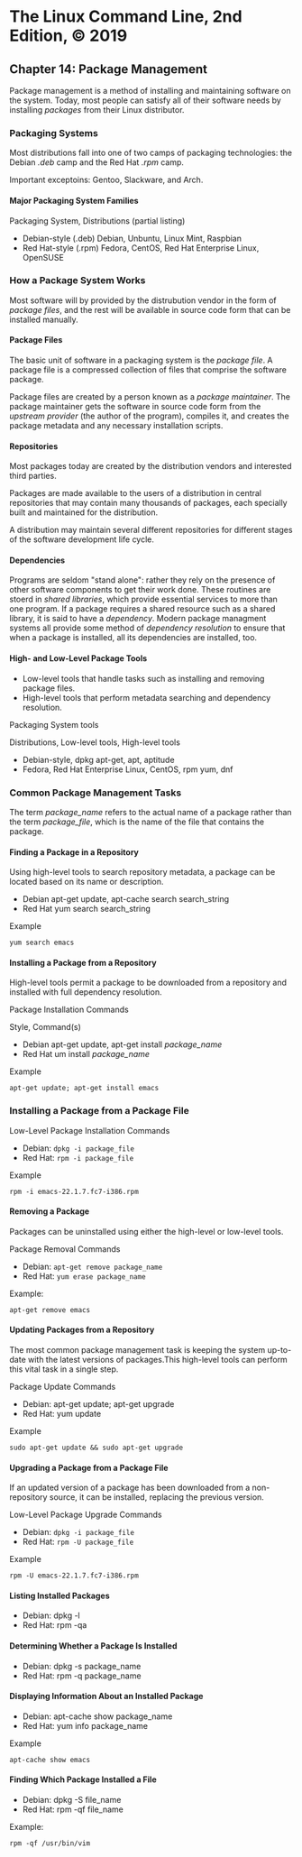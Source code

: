 # The Linux Command Line, 2nd Edition, © 2019

## Chapter 14: Package Management

Package management is a method of installing and maintaining software on the system. Today, most people can satisfy all of their software needs by installing _packages_ from their Linux distributor.

### Packaging Systems

Most distributions fall into one of two camps of packaging technologies: the Debian _\.deb_ camp and the Red Hat _\.rpm_ camp.

Important exceptoins: Gentoo, Slackware, and Arch.

#### Major Packaging System Families

Packaging System, Distributions (partial listing)

* Debian-style (.deb) Debian, Unbuntu, Linux Mint, Raspbian
* Red Hat-style (.rpm) Fedora, CentOS, Red Hat Enterprise Linux, OpenSUSE

### How a Package System Works

Most software will by provided by the distrubution vendor in the form of _package files_, and the rest will be available in source code form that can be installed manually.

#### Package Files

The basic unit of software in a packaging system is the _package file_. A package file is a compressed collection of files that comprise the software package.

Package files are created by a person known as a _package maintainer_.
The package maintainer gets the software in source code form from the _upstream provider_ (the author of the program), compiles it, and creates the package metadata and any necessary installation scripts.

#### Repositories 

Most packages today are created by the distribution vendors and interested third parties.

Packages are made available to the users of a distribution in central repositories that may contain many thousands of packages, each specially built and maintained for the distribution.

A distribution may maintain several different repositories for different stages of the software development life cycle.

#### Dependencies

Programs are seldom "stand alone": rather they rely on the presence of other software components to get their work done. These routines are stoerd in _shared libraries_, which provide essential services to more than one program. If a package requires a shared resource such as a shared library, it is said to have a _dependency_. Modern package managment systems all provide some method of _dependency resolution_ to ensure that when a package is installed, all its dependencies are installed, too.

#### High- and Low-Level Package Tools

* Low-level tools that handle tasks such as installing and removing package files.
* High-level tools that perform metadata searching and dependency resolution.

Packaging System tools

Distributions, Low-level tools, High-level tools

* Debian-style, dpkg apt-get, apt, aptitude
* Fedora, Red Hat Enterprise Linux, CentOS, rpm yum, dnf

### Common Package Management Tasks

The term _package\_name_ refers to the actual name of a package rather than the term _package\_file_, which is the name of the file that contains the package.

#### Finding a Package in a Repository

Using high-level tools to search repository metadata, a package can be located based on its name or description.

* Debian apt-get update, apt-cache search search_string
* Red Hat yum search search_string

Example 

`yum search emacs`

#### Installing a Package from a Repository

High-level tools permit a package to be downloaded from a repository and installed with full dependency resolution.

Package Installation Commands

Style, Command(s)
* Debian apt-get update, apt-get install _package\_name_
* Red Hat um install _package\_name_

Example

`apt-get update; apt-get install emacs`

### Installing a Package from a Package File

Low-Level Package Installation Commands

* Debian: `dpkg -i package_file`
* Red Hat: `rpm -i package_file`

Example

`rpm -i emacs-22.1.7.fc7-i386.rpm`

#### Removing a Package

Packages can be uninstalled using either the high-level or low-level tools.

Package Removal Commands

* Debian: `apt-get remove package_name`
* Red Hat: `yum erase package_name`

Example:

`apt-get remove emacs`

#### Updating Packages from a Repository

The most common package management task is keeping the system up-to-date with the latest versions of packages.This high-level tools can perform this vital task in a single step.

Package Update Commands

* Debian: apt-get update; apt-get upgrade
* Red Hat: yum update

Example

`sudo apt-get update && sudo apt-get upgrade`

#### Upgrading a Package from a Package File

If an updated version of a package has been downloaded from a non-repository source, it can be installed, replacing the previous version.

Low-Level Package Upgrade Commands

* Debian: `dpkg -i package_file`
* Red Hat: `rpm -U package_file`

Example

`rpm -U emacs-22.1.7.fc7-i386.rpm`

#### Listing Installed Packages

* Debian: dpkg -l
* Red Hat: rpm -qa

#### Determining Whether a Package Is Installed

* Debian: dpkg -s package\_name
* Red Hat: rpm -q package\_name

#### Displaying Information About an Installed Package

* Debian: apt-cache show package\_name
* Red Hat: yum info package\_name

Example

`apt-cache show emacs`

#### Finding Which Package Installed a File

* Debian: dpkg -S file\_name
* Red Hat: rpm -qf file\_name

Example:

`rpm -qf /usr/bin/vim`